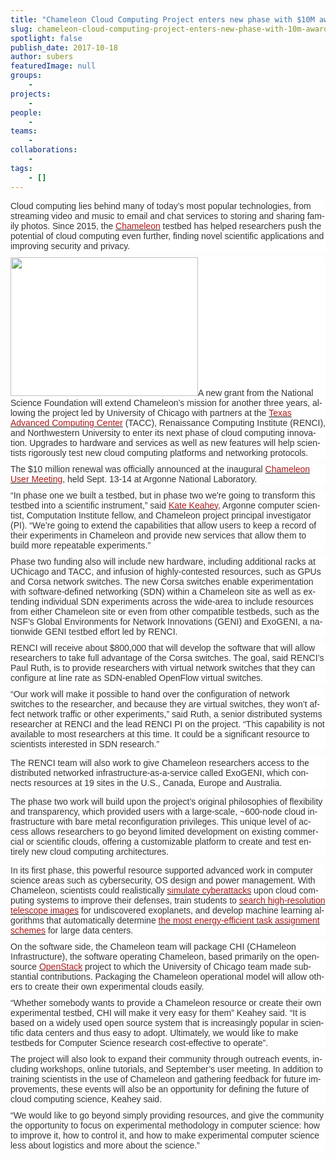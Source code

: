 ```yaml
---
title: "Chameleon Cloud Computing Project enters new phase with $10M award"
slug: chameleon-cloud-computing-project-enters-new-phase-with-10m-award
spotlight: false
publish_date: 2017-10-18
author: subers
featuredImage: null
groups:
    - 
projects:
    - 
people:
    - 
teams: 
    - 
collaborations:
    - 
tags:
    - []
---
```

<div id="pageContainer1" class="page" data-page-number="1"></div>
<div id="pageContainer2" class="page" data-page-number="2">
<div class="textLayer">
<div class="text-layer-inner">
<p style="background: white; margin: 0in 0in 7.5pt 0in;"><span lang="EN-US" style="font-family: 'Helvetica',sans-serif; color: #333333;">Cloud computing lies behind many of today’s most popular technologies, from streaming video and music to email and chat services to storing and sharing family photos. Since 2015, the </span><span lang="EN-US"><a href="https://www.chameleoncloud.org/"><span style="font-family: 'Helvetica',sans-serif; color: #ae1919; text-decoration: none; text-underline: none;">Chameleon</span></a></span><span lang="EN-US" style="font-family: 'Helvetica',sans-serif; color: #333333;"> testbed has helped researchers push the potential of cloud computing even further, finding novel scientific applications and improving security and privacy.</span></p>
<p style="background: white; margin: 0in 0in 7.5pt 0in;"><a href="http://renci.org/wp-content/uploads/2017/10/Chameleon-hardware-1.jpg"><img class="alignleft size-medium wp-image-16809" src="http://renci.org/wp-content/uploads/2017/10/Chameleon-hardware-1-300x222.jpg" alt="" width="300" height="222" /></a><span lang="EN-US" style="font-family: 'Helvetica',sans-serif; color: #333333;">A new grant from the National Science Foundation will extend Chameleon’s mission for another three years, allowing the project led by University of Chicago with partners at the </span><span lang="EN-US"><a href="https://www.tacc.utexas.edu/"><span style="font-family: 'Helvetica',sans-serif; color: #ae1919; text-decoration: none; text-underline: none;">Texas Advanced Computing Center</span></a></span><span lang="EN-US" style="font-family: 'Helvetica',sans-serif; color: #333333;"> (TACC), Renaissance Computing Institute (RENCI), and Northwestern University to enter its next phase of cloud computing innovation. Upgrades to hardware and services as well as new features will help scientists rigorously test new cloud computing platforms and networking protocols. </span></p>
<!--more-->
<p style="background: white; margin: 0in 0in 7.5pt 0in;"><span lang="EN-US" style="font-family: 'Helvetica',sans-serif; color: #333333;">The $10 million renewal was officially announced at the inaugural </span><span lang="EN-US"><a href="https://press3.mcs.anl.gov/ccusers2017/"><span style="font-family: 'Helvetica',sans-serif; color: #ae1919; text-decoration: none; text-underline: none;">Chameleon User Meeting</span></a></span><span lang="EN-US" style="font-family: 'Helvetica',sans-serif; color: #333333;">, held Sept. 13-14 at Argonne National Laboratory.</span></p>
<p style="background: white; margin: 0in 0in 7.5pt 0in;"><span lang="EN-US" style="font-family: 'Helvetica',sans-serif; color: #333333;">“In phase one we built a testbed, but in phase two we're going to transform this testbed into a scientific instrument,” said </span><span lang="EN-US"><a href="http://www.mcs.anl.gov/~keahey/"><span style="font-family: 'Helvetica',sans-serif; color: #ae1919; text-decoration: none; text-underline: none;">Kate Keahey</span></a></span><span lang="EN-US" style="font-family: 'Helvetica',sans-serif; color: #333333;">, Argonne computer scientist, Computation Institute fellow, and Chameleon project principal investigator (PI). “We’re going to extend the capabilities that allow users to keep a record of their experiments in Chameleon and provide new services that allow them to build more repeatable experiments.”</span></p>
<p style="background: white; margin: 0in 0in 7.5pt 0in;"><span lang="EN-US" style="font-family: 'Helvetica',sans-serif; color: #333333;">Phase two funding also will include new hardware, including additional racks at UChicago and TACC, and infusion of highly-contested resources, such as GPUs and Corsa network switches. The new Corsa switches enable experimentation with software-defined networking (SDN) within a Chameleon site as well as extending individual SDN experiments across the wide-area to include resources from either Chameleon site or even from other compatible testbeds, such as the NSF’s Global Environments for Network Innovations (GENI) and ExoGENI, a nationwide GENI testbed effort led by RENCI.</span></p>
<p style="background: white; margin: 0in 0in 7.5pt 0in;"><span lang="EN-US" style="font-family: 'Helvetica',sans-serif; color: #333333;">RENCI will receive about $800,000 that will develop the software that will allow researchers to take full advantage of the Corsa switches. The goal, said RENCI’s Paul Ruth, is to provide researchers with virtual network switches that they can configure at line rate as SDN-enabled OpenFlow virtual switches. </span></p>
<p style="background: white; margin: 0in 0in 7.5pt 0in;"><span lang="EN-US" style="font-family: 'Helvetica',sans-serif; color: #333333;">“Our work will make it possible to hand over the configuration of network switches to the researcher, and because they are virtual switches, they won’t affect network traffic or other experiments,” said Ruth, a senior distributed systems researcher at RENCI and the lead RENCI PI on the project. “This capability is not available to most researchers at this time. It could be a significant resource to scientists interested in SDN research.”</span></p>
<p style="background: white;"><span lang="EN-US" style="font-family: 'Helvetica',sans-serif; color: #333333;">The RENCI team will also work to give Chameleon researchers access to the distributed networked infrastructure-as-a-service called ExoGENI, which connects resources at 19 sites in the U.S., Canada, Europe and Australia. </span></p>
<p style="background: white;"><span lang="EN-US" style="font-family: 'Helvetica',sans-serif; color: #333333;">The phase two work will build upon the project’s original philosophies of flexibility and transparency, which provided users with a large-scale, ~600-node cloud infrastructure with bare metal reconfiguration privileges. This unique level of access allows researchers to go beyond limited development on existing commercial or scientific clouds, offering a customizable platform to create and test entirely new cloud computing architectures.</span></p>
<p style="background: white; margin: 0in 0in 7.5pt 0in;"><span lang="EN-US" style="font-family: 'Helvetica',sans-serif; color: #333333;">In its first phase, this powerful resource supported advanced work in computer science areas such as cybersecurity, OS design and power management. With Chameleon, scientists could realistically </span><span lang="EN-US"><a href="https://www.ci.uchicago.edu/blog/circumventing-cyber-attacks-chameleon"><span style="font-family: 'Helvetica',sans-serif; color: #ae1919; text-decoration: none; text-underline: none;">simulate cyberattacks</span></a></span><span lang="EN-US" style="font-family: 'Helvetica',sans-serif; color: #333333;"> upon cloud computing systems to improve their defenses, train students to </span><span lang="EN-US"><a href="https://www.ci.uchicago.edu/blog/search-planet"><span style="font-family: 'Helvetica',sans-serif; color: #ae1919; text-decoration: none; text-underline: none;">search high-resolution telescope images</span></a></span><span lang="EN-US" style="font-family: 'Helvetica',sans-serif; color: #333333;"> for undiscovered exoplanets, and develop machine learning algorithms that automatically determine </span><span lang="EN-US"><a href="https://www.ci.uchicago.edu/blog/machine-learning-cooldown-data-center"><span style="font-family: 'Helvetica',sans-serif; color: #ae1919; text-decoration: none; text-underline: none;">the most energy-efficient task assignment schemes</span></a></span><span lang="EN-US" style="font-family: 'Helvetica',sans-serif; color: #333333;"> for large data centers.</span></p>
<p style="background: white; margin: 0in 0in 7.5pt 0in;"><span lang="EN-US" style="font-family: 'Helvetica',sans-serif; color: #333333;">On the software side, the Chameleon team will package CHI (CHameleon Infrastructure), the software operating Chameleon, based primarily on the open-source </span><span lang="EN-US"><a href="https://www.openstack.org/"><span style="font-family: 'Helvetica',sans-serif; color: #ae1919; text-decoration: none; text-underline: none;">OpenStack</span></a></span><span lang="EN-US" style="font-family: 'Helvetica',sans-serif; color: #333333;"> project to which the University of Chicago team made substantial contributions. Packaging the Chameleon operational model will allow others to create their own experimental clouds easily.</span></p>
<p style="background: white; margin: 0in 0in 7.5pt 0in;"><span lang="EN-US" style="font-family: 'Helvetica',sans-serif; color: #333333;">“Whether somebody wants to provide a Chameleon resource or create their own experimental testbed, CHI will make it very easy for them” Keahey said. “It is based on a widely used open source system that is increasingly popular in scientific data centers and thus easy to adopt. Ultimately, we would like to make testbeds for Computer Science research cost-effective to operate”.</span></p>
<p style="background: white; margin: 0in 0in 7.5pt 0in;"><span lang="EN-US" style="font-family: 'Helvetica',sans-serif; color: #333333;">The project will also look to expand their community through outreach events, including workshops, online tutorials, and September’s user meeting. In addition to training scientists in the use of Chameleon and gathering feedback for future improvements, these events will also be an opportunity for defining the future of cloud computing science, Keahey said.</span></p>
<p style="background: white; margin: 0in 0in 7.5pt 0in;"><span lang="EN-US" style="font-family: 'Helvetica',sans-serif; color: #333333;">“We would like to go beyond simply providing resources, and give the community the opportunity to focus on experimental methodology in computer science: how to improve it, how to control it, and how to make experimental computer science less about logistics and more about the science.”</span></p>

</div>
</div>
</div>
&nbsp;
